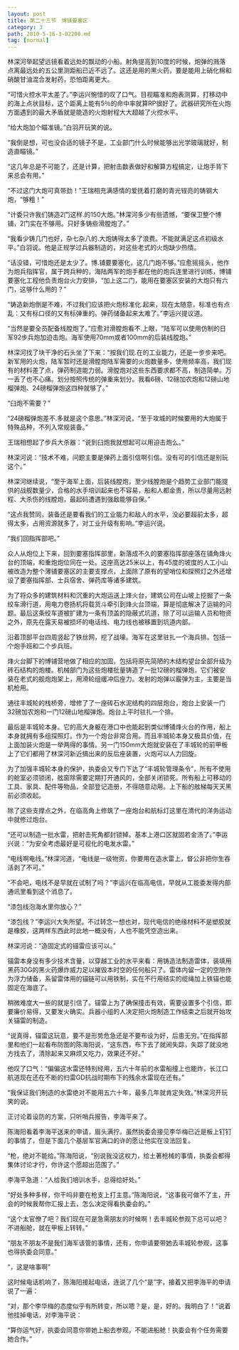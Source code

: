 ```yaml
---
layout: post
title: 第二十三节　博铺要塞区
category: 3
path: 2010-5-16-3-02200.md
tag: [normal]
---
```


林深河举起望远镜看着远处的飘动的小船。射角提高到10度的时候，炮弹的溅落点离最远处的五公里测距船已近不远了。这还是用的黑火药，要是能用上硝化棉和硝酸甘油混合发射药，恐怕距离更大。

“可惜火控水平太差了。”李运兴惋惜的叹了口气。目视瞄准和炮表测算，打移动中的海上点状目标，这个距离上能有5％的命中率就算RP很好了。武器研究所在火炮方面遇到的最大矛盾就是能造的火炮射程大大超越了火控水平。

“给大炮加个瞄准镜。”白羽开玩笑的说。

“我倒是想，可也没合适的镜子不是，工业部门什么时候能够出光学玻璃就好，制造直瞄镜。”

“这几年总是不可能了，还是计算，把射击数表做好和解算方程搞定，让炮手背下来总会有用。”

“不过这门大炮可真带劲！”王瑞相充满感情的爱抚着打磨的青光锃亮的铸钢大炮，“够粗！”

“计委只许我们铸造2门这样.的150大炮。”林深河多少有些遗憾，“要保卫整个博铺，2门实在不够用。只好多铸些滑膛炮了。”

“我看少铸几门也好，杂七杂八的.大炮铸得太多了浪费。不能就满足这点初级水平。”白羽说。他是正规学过兵器制造的，对这些老式的火炮缺少热情。

“话没错，可惜炮还是太少了。博.铺要要塞化，这几门炮不够。”应愈摇摇头，他作为炮兵指挥官，属于跨兵种的，海陆两军的炮手都在他的炮兵连里进行训练，博铺要塞化工程他负责炮台火力安排，“加上这二门，能用在要塞区安装的大炮只有六门，这够什么用的？”

“铸造新炮倒是不难，不过我们应该把火炮标准化.起来，现在太随意，标准也有点乱：又有标口径的又有标弹重的。弹药储备起来太难了。”李运兴提议道。

“当然是要全员配备线膛炮了。”应愈对滑膛炮看不.上眼，“陆军可以使用仿制的日军92步兵炮加迫击炮。海军使用70mm或者100mm的后装线膛炮。”

林深河找了块干净的石头坐了下来：“按我们现.在的工业能力，还是一步步来吧。新军用的火炮，陆军暂时还是滑膛炮陆军需要的火炮数量多，使用频率高，我们现有的材料差了点，弹药制造能力弱。滑膛炮对这些东西要求都不高，制造简单。万一丢了也不心痛。划分按照传统的弹重来划分。我看6磅、12磅加农炮和12磅山地榴弹炮、24磅榴弹炮这四种就够了。”

“臼炮不需要？”

“24磅榴弹炮差不.多就是这个意思。”林深河说，“至于攻城的时候要用的大炮属于特殊品种，不列入常规装备。”

王瑞相想起了步兵大杀器：“说到臼炮我就想起可以用迫击炮么。”

林深河说：“技术不难，问题主要是弹药上面引信啊引信。没有可的引信还是别玩这个。”

林深河继续说，“至于海军上面，后装线膛炮，至少线膛炮是个趋势工业部门能提供的战舰数量少，合格的水手培训起来也不容易，船和人都金贵，所以尽量用远射程、大杀伤的线膛炮，最起码遭遇到强敌能够自保。”

“这点我赞同，装备还是要看我们的工业能力和敌人的水平，没必要超前太多，超得太多，占用资源就多了，对工业升级有影响。”李运兴说。

“我们回指挥部吧。”

众人从炮位上下来，回到要塞指挥部里，新落成不久的要塞指挥部座落在铺角烽火台的顶端，和重炮炮位同在一处。这座高达25米以上，有45度的坡度的人工小山被改造为整个薄铺要塞区的主要支撑点，上面除了原有的望哨位和探照灯之外还增设了要塞指挥部、士兵宿舍、弹药库等诸多建筑。

为了将众多的建筑材料和沉重的大炮运送上烽火台，建筑公司在山坡上挖掘了一条绞车滑行道，用电力卷扬机将载货斗牵引到烽火台顶端，算是彻底解决了运输的问题。最后这条绞车道被扩建为一条有顶盖的隐蔽式坑道，除了可以运输人员和物资之外，原先在露天易被损坏的电话线、电力线也被移置到坑道内部。

沿着顶部平台四周竖起了铁丝网，挖了战壕。海军在这里驻扎一个海兵排。包括一个炮手班和二个步兵班。

烽火台脚下的博铺营地做了相应的加固，包括将原先简陋的木结构望台全部升级为砖石结构的炮楼。机械部门为这些炮楼批量铸造了一批12磅的榴弹炮，它们被安装在老式的舰炮炮架上，用滑轮组缓冲后座力。发射的炮弹以霰弹为主，主要是当机枪用。

通往丰城轮的栈桥旁，增修了了一座砖石水泥结构的四层炮台，炮台上安装一门32磅加农炮和一门12磅山地榴弹炮。炮台上平时驻扎一个排。

最后是丰城轮本身。它的高大身躯在港口中也能起到类似博铺烽火台的作用，船上本身就拥有多组探照灯。作为一个炮台非常合用。而且丰城轮本身又极具价值，在上面加装火炮是一举两得的事情。另一门150mm大炮就安装在了丰城轮的前甲板上了它们都用了林深河新近搞出来的反后座装置，火炮可以人力回旋。

为了加强丰城轮本身的保护，执委会又专门下达了“丰城轮管理条令”，所有不使用的舱室必须锁闭，舷窗除需要定期打开通风的，全部关闭锁死。所有船上可移动的工具、家具、配件等物品，全部登记造册，不得随意动用。上下船的舷梯每天天黑前必须收起。

除了这些支撑点之外，在临高角上修筑了一座炮台和航标灯这里在清代的洋务运动中就修过炮台。

“还可以制造一批水雷，把射击死角都封锁掉。基本上港口区就固若金汤了。”李运兴说：“为安全考虑最好是可视化的电发水雷。”

“电线啊电线。”林深河道，“电线是一级物资，你要用在造水雷上，督公非把你生吞活剥了不可。”

“不会吧，电线不是早就在试制了吗？”李运兴在临高电信，早就从工能委发得内部通讯里看到这个消息了。

“漆包线泡海水里你放心？”

“漆包线？”李运兴大失所望。不过转念一想也对，现代电信的绝缘材料不是塑胶就是橡胶，这两样东西此时此地一概没有，人也不能凭空造出来。

林深河说：“造固定式的锚雷应该可以。”

锚雷本身没有多少技术含量，以穿越工业的水平来看：用铸造法制造雷体，装填用黑药30G的黑火药爆炸威力足以摧毁本时空的任何船只了。雷体内留一定的空隙作为浮力储备，系留雷体用的锚链可以用铁制，实在不行用结实的缆绳加上铁锚也能固定在海底了。

稍微难度大一些的就是引信了。锚雷上为了确保撞击有效，需要设置多个引信，即要廉价易得，又要发火确实。兵器小组的人决定把火炮制造工作结束之后就开始攻关锚雷的制造。

“说真得，锚雷这玩意，要不是形势危急还是不要布设为好，后患无穷。”在指挥部里和他们一起看布防图的陈海阳说，“这东西，布下去了就闹失踪，失踪了就没地方找去了，清除起来又麻烦又吃力，效果还不好。”

他叹了口气：“偏偏这水雷还特别经用，五六十年前的水雷船撞上也能炸，长江口航道现在还在不断的扫雷GD抗战时期布下的残余水雷现在还有。”

“我保证我们制造的水雷绝对不能用五六十年，最多几年就肯定失效。”林深河开玩笑的说。

正讨论着设防的方案，只听哨兵报告，李海平来了。

陈海阳看着李海平送来的申请，眉头满拧。虽然执委会接见李华梅已近是板上钉钉的事情了，但是下面几个基层军官满口的许的愿让他实在没法回复。

“枪，绝对不能给。”陈海阳说，“别说我没这权力，给土著枪械的事情，执委会都得集体讨论才行，你许这个愿超出范围了。”

李海平急道：“人给我们培训水手，总得给好处。”

“好处多种多样，你干吗非要在枪支上打主意。”陈海阳说，“这事我可做不了主，开会的时候我帮你汇报上去，怎么决定得看执委会的。”

“这个太官僚了吧？我们现在可是急需朋友的时候啊！去丰城轮参观下总可以吧？不进船舱，就在甲板上转转。”

“朋友不朋友不是我们海军该管的事情，还有，你申请要带她去丰城轮参观，这事也得执委会同意。”

“，这是啥事啊”

这时候电话机响了，陈海阳接起电话，连说了几个“是”字，接着又把李海平的申请说了一遍：

“对，那个李华梅的态度似乎有所转变，所以嗯？是，是，好的。我明白了！”说着他挂掉电话，对李海平说：

“算你运气好，执委会同意你带她上船去参观，不能进船舱！执委会有个任务需要她合作。”